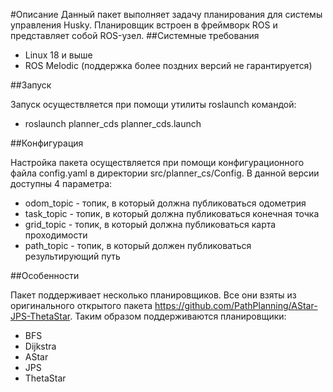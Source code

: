 #Описание
Данный пакет выполняет задачу планирования для системы управления Husky. Планировщик встроен в фреймворк ROS и представляет собой ROS-узел. 
##Системные требования

* Linux 18 и выше
* ROS Melodic (поддержка более поздних версий не гарантируется)

##Запуск

Запуск осуществляется при помощи утилиты roslaunch командой:

* roslaunch planner_cds planner_cds.launch 

##Конфигурация

Настройка пакета осуществляется при помощи конфигурационного файла config.yaml в директории src/planner_cs/Config. В данной версии доступны 4 параметра:

 * odom_topic - топик, в который должна публиковаться одометрия
 * task_topic - топик, в который должна публиковаться конечная точка
 * grid_topic - топик, в который должна публиковаться карта проходимости 
 * path_topic - топик, в который должен публиковаться результирующий путь 

##Особенности

Пакет поддерживает несколько планировщиков. Все они взяты из оригинального открытого пакета https://github.com/PathPlanning/AStar-JPS-ThetaStar. Таким образом поддерживаются планировщики:

* BFS
* Dijkstra
* AStar
* JPS
* ThetaStar


